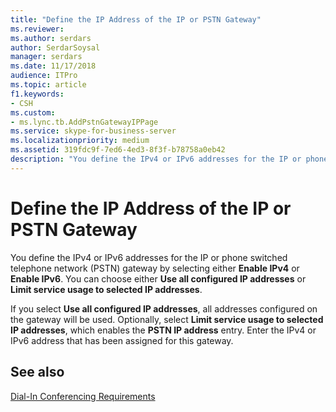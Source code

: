 ```yaml
---
title: "Define the IP Address of the IP or PSTN Gateway"
ms.reviewer: 
ms.author: serdars
author: SerdarSoysal
manager: serdars
ms.date: 11/17/2018
audience: ITPro
ms.topic: article
f1.keywords:
- CSH
ms.custom:
- ms.lync.tb.AddPstnGatewayIPPage
ms.service: skype-for-business-server
ms.localizationpriority: medium
ms.assetid: 319fdc9f-7ed6-4ed3-8f3f-b78758a0eb42
description: "You define the IPv4 or IPv6 addresses for the IP or phone switched telephone network (PSTN) gateway by selecting either Enable IPv4 or Enable IPv6. You can choose either Use all configured IP addresses or Limit service usage to selected IP addresses."
---
```


# Define the IP Address of the IP or PSTN Gateway

You define the IPv4 or IPv6 addresses for the IP or phone switched telephone network (PSTN) gateway by selecting either **Enable IPv4** or **Enable IPv6**. You can choose either **Use all configured IP addresses** or **Limit service usage to selected IP addresses**.

If you select **Use all configured IP addresses**, all addresses configured on the gateway will be used. Optionally, select **Limit service usage to selected IP addresses**, which enables the **PSTN IP address** entry. Enter the IPv4 or IPv6 address that has been assigned for this gateway.

## See also

[Dial-In Conferencing Requirements](/previous-versions/office/lync-server-2013/lync-server-2013-dial-in-conferencing-requirements)
